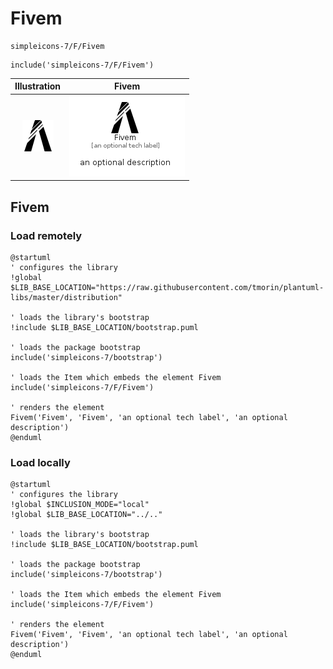 # Fivem


```text
simpleicons-7/F/Fivem
```

```text
include('simpleicons-7/F/Fivem')
```



| Illustration | Fivem |
| :---: | :---: |
| ![illustration for Illustration](../../simpleicons-7/F/Fivem.png) | ![illustration for Fivem](../../simpleicons-7/F/Fivem.Local.png) |




## Fivem

### Load remotely
```plantuml
@startuml
' configures the library
!global $LIB_BASE_LOCATION="https://raw.githubusercontent.com/tmorin/plantuml-libs/master/distribution"

' loads the library's bootstrap
!include $LIB_BASE_LOCATION/bootstrap.puml

' loads the package bootstrap
include('simpleicons-7/bootstrap')

' loads the Item which embeds the element Fivem
include('simpleicons-7/F/Fivem')

' renders the element
Fivem('Fivem', 'Fivem', 'an optional tech label', 'an optional description')
@enduml
```

### Load locally
```plantuml
@startuml
' configures the library
!global $INCLUSION_MODE="local"
!global $LIB_BASE_LOCATION="../.."

' loads the library's bootstrap
!include $LIB_BASE_LOCATION/bootstrap.puml

' loads the package bootstrap
include('simpleicons-7/bootstrap')

' loads the Item which embeds the element Fivem
include('simpleicons-7/F/Fivem')

' renders the element
Fivem('Fivem', 'Fivem', 'an optional tech label', 'an optional description')
@enduml
```

